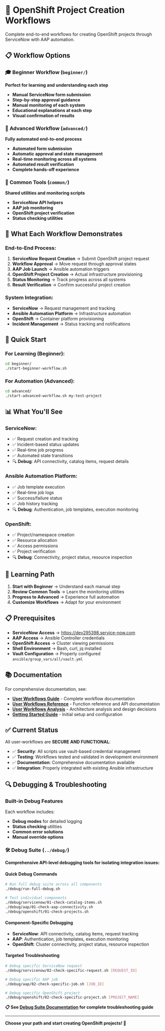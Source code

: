# 🎯 OpenShift Project Creation Workflows

Complete end-to-end workflows for creating OpenShift projects through ServiceNow with AAP automation.

## 📋 **Workflow Options**

### 🎓 **Beginner Workflow** (`beginner/`)
**Perfect for learning and understanding each step**
- **Manual ServiceNow form submission**
- **Step-by-step approval guidance**
- **Manual monitoring of each system**
- **Educational explanations at each step**
- **Visual confirmation of results**

### 🚀 **Advanced Workflow** (`advanced/`)
**Fully automated end-to-end process**
- **Automated form submission**
- **Automatic approval and state management**
- **Real-time monitoring across all systems**
- **Automated result verification**
- **Complete hands-off experience**

### 🔧 **Common Tools** (`common/`)
**Shared utilities and monitoring scripts**
- **ServiceNow API helpers**
- **AAP job monitoring**
- **OpenShift project verification**
- **Status checking utilities**

## 🎯 **What Each Workflow Demonstrates**

### **End-to-End Process:**
1. **ServiceNow Request Creation** → Submit OpenShift project request
2. **Workflow Approval** → Move request through approval states
3. **AAP Job Launch** → Ansible automation triggers
4. **OpenShift Project Creation** → Actual infrastructure provisioning
5. **Status Monitoring** → Track progress across all systems
6. **Result Verification** → Confirm successful project creation

### **System Integration:**
- **ServiceNow** → Request management and tracking
- **Ansible Automation Platform** → Infrastructure automation
- **OpenShift** → Container platform provisioning
- **Incident Management** → Status tracking and notifications

## 🚀 **Quick Start**

### **For Learning (Beginner):**
```bash
cd beginner/
./start-beginner-workflow.sh
```

### **For Automation (Advanced):**
```bash
cd advanced/
./start-advanced-workflow.sh my-test-project
```

## 📊 **What You'll See**

### **ServiceNow:**
- ✅ Request creation and tracking
- ✅ Incident-based status updates
- ✅ Real-time job progress
- ✅ Automated state transitions
- 🔍 **Debug**: API connectivity, catalog items, request details

### **Ansible Automation Platform:**
- ✅ Job template execution
- ✅ Real-time job logs
- ✅ Success/failure status
- ✅ Job history tracking
- 🔍 **Debug**: Authentication, job templates, execution monitoring

### **OpenShift:**
- ✅ Project/namespace creation
- ✅ Resource allocation
- ✅ Access permissions
- ✅ Project verification
- 🔍 **Debug**: Connectivity, project status, resource inspection

## 🎯 **Learning Path**

1. **Start with Beginner** → Understand each manual step
2. **Review Common Tools** → Learn the monitoring utilities
3. **Progress to Advanced** → Experience full automation
4. **Customize Workflows** → Adapt for your environment

## 📋 **Prerequisites**

- **ServiceNow Access** → https://dev295398.service-now.com
- **AAP Access** → Ansible Controller credentials
- **OpenShift Access** → Cluster viewing permissions
- **Shell Environment** → Bash, curl, jq installed
- **Vault Configuration** → Properly configured `ansible/group_vars/all/vault.yml`

## 📚 **Documentation**

For comprehensive documentation, see:

- **[User Workflows Guide](../docs/content/tutorials/user-workflows-guide.md)** - Complete workflow documentation
- **[User Workflows Reference](../docs/content/reference/user-workflows-reference.md)** - Function reference and API documentation
- **[User Workflows Analysis](../docs/content/explanation/user-workflows-analysis.md)** - Architecture analysis and design decisions
- **[Getting Started Guide](../docs/content/GETTING_STARTED.md)** - Initial setup and configuration

## ✅ **Current Status**

All user-workflows are **SECURE AND FUNCTIONAL**:

- ✅ **Security**: All scripts use vault-based credential management
- ✅ **Testing**: Workflows tested and validated in development environment
- ✅ **Documentation**: Comprehensive documentation available
- ✅ **Integration**: Properly integrated with existing Ansible infrastructure

## 🔍 **Debugging & Troubleshooting**

### **Built-in Debug Features**
Each workflow includes:
- **Debug modes** for detailed logging
- **Status checking** utilities
- **Common error solutions**
- **Manual override options**

### **🛠️ Debug Suite** (`../debug/`)
**Comprehensive API-level debugging tools for isolating integration issues:**

#### **Quick Debug Commands**
```bash
# Run full debug suite across all components
./debug/run-full-debug.sh

# Test individual components
./debug/servicenow/01-check-catalog-items.sh
./debug/aap/01-check-aap-connectivity.sh
./debug/openshift/01-check-projects.sh
```

#### **Component-Specific Debugging**
- **ServiceNow**: API connectivity, catalog items, request tracking
- **AAP**: Authentication, job templates, execution monitoring
- **OpenShift**: Cluster connectivity, project status, resource inspection

#### **Targeted Troubleshooting**
```bash
# Debug specific ServiceNow request
./debug/servicenow/02-check-specific-request.sh [REQUEST_ID]

# Debug specific AAP job
./debug/aap/02-check-specific-job.sh [JOB_ID]

# Debug specific OpenShift project
./debug/openshift/02-check-specific-project.sh [PROJECT_NAME]
```

**📋 See [Debug Suite Documentation](../debug/README.md) for complete troubleshooting guide**

---

**Choose your path and start creating OpenShift projects! 🚀**
